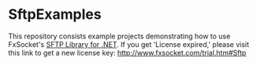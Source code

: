 # SftpExamples
This repository consists example projects demonstrating how to use FxSocket's [SFTP Library for .NET](http://www.fxsocket.com/libs/sftp.htm). If you get 'License expired,' please visit this link to get a new license key: http://www.fxsocket.com/trial.htm#Sftp
